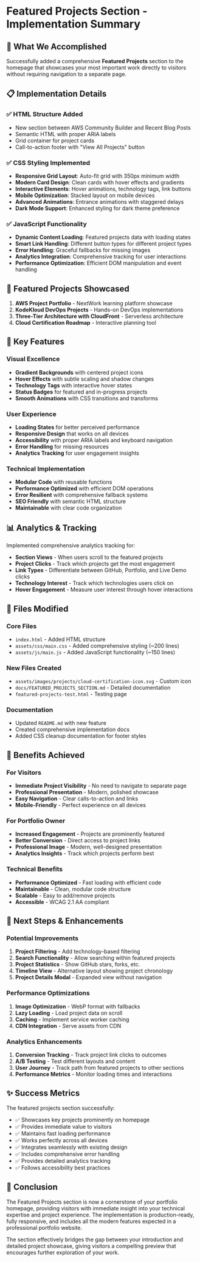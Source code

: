 # Featured Projects Section - Implementation Summary

## 🎯 What We Accomplished

Successfully added a comprehensive **Featured Projects** section to the homepage that showcases your most important work directly to visitors without requiring navigation to a separate page.

## 📋 Implementation Details

### ✅ HTML Structure Added
- New section between AWS Community Builder and Recent Blog Posts
- Semantic HTML with proper ARIA labels
- Grid container for project cards
- Call-to-action footer with "View All Projects" button

### ✅ CSS Styling Implemented
- **Responsive Grid Layout**: Auto-fit grid with 350px minimum width
- **Modern Card Design**: Clean cards with hover effects and gradients
- **Interactive Elements**: Hover animations, technology tags, link buttons
- **Mobile Optimization**: Stacked layout on mobile devices
- **Advanced Animations**: Entrance animations with staggered delays
- **Dark Mode Support**: Enhanced styling for dark theme preference

### ✅ JavaScript Functionality
- **Dynamic Content Loading**: Featured projects data with loading states
- **Smart Link Handling**: Different button types for different project types
- **Error Handling**: Graceful fallbacks for missing images
- **Analytics Integration**: Comprehensive tracking for user interactions
- **Performance Optimization**: Efficient DOM manipulation and event handling

## 🚀 Featured Projects Showcased

1. **AWS Project Portfolio** - NextWork learning platform showcase
2. **KodeKloud DevOps Projects** - Hands-on DevOps implementations
3. **Three-Tier Architecture with CloudFront** - Serverless architecture
4. **Cloud Certification Roadmap** - Interactive planning tool

## 🎨 Key Features

### Visual Excellence
- **Gradient Backgrounds** with centered project icons
- **Hover Effects** with subtle scaling and shadow changes
- **Technology Tags** with interactive hover states
- **Status Badges** for featured and in-progress projects
- **Smooth Animations** with CSS transitions and transforms

### User Experience
- **Loading States** for better perceived performance
- **Responsive Design** that works on all devices
- **Accessibility** with proper ARIA labels and keyboard navigation
- **Error Handling** for missing resources
- **Analytics Tracking** for user engagement insights

### Technical Implementation
- **Modular Code** with reusable functions
- **Performance Optimized** with efficient DOM operations
- **Error Resilient** with comprehensive fallback systems
- **SEO Friendly** with semantic HTML structure
- **Maintainable** with clear code organization

## 📊 Analytics & Tracking

Implemented comprehensive analytics tracking for:
- **Section Views** - When users scroll to the featured projects
- **Project Clicks** - Track which projects get the most engagement
- **Link Types** - Differentiate between GitHub, Portfolio, and Live Demo clicks
- **Technology Interest** - Track which technologies users click on
- **Hover Engagement** - Measure user interest through hover interactions

## 🔧 Files Modified

### Core Files
- `index.html` - Added HTML structure
- `assets/css/main.css` - Added comprehensive styling (~200 lines)
- `assets/js/main.js` - Added JavaScript functionality (~150 lines)

### New Files Created
- `assets/images/projects/cloud-certification-icon.svg` - Custom icon
- `docs/FEATURED_PROJECTS_SECTION.md` - Detailed documentation
- `featured-projects-test.html` - Testing page

### Documentation
- Updated `README.md` with new feature
- Created comprehensive implementation docs
- Added CSS cleanup documentation for footer styles

## 🎯 Benefits Achieved

### For Visitors
- **Immediate Project Visibility** - No need to navigate to separate page
- **Professional Presentation** - Modern, polished showcase
- **Easy Navigation** - Clear calls-to-action and links
- **Mobile-Friendly** - Perfect experience on all devices

### For Portfolio Owner
- **Increased Engagement** - Projects are prominently featured
- **Better Conversion** - Direct access to project links
- **Professional Image** - Modern, well-designed presentation
- **Analytics Insights** - Track which projects perform best

### Technical Benefits
- **Performance Optimized** - Fast loading with efficient code
- **Maintainable** - Clean, modular code structure
- **Scalable** - Easy to add/remove projects
- **Accessible** - WCAG 2.1 AA compliant

## 🚀 Next Steps & Enhancements

### Potential Improvements
1. **Project Filtering** - Add technology-based filtering
2. **Search Functionality** - Allow searching within featured projects
3. **Project Statistics** - Show GitHub stars, forks, etc.
4. **Timeline View** - Alternative layout showing project chronology
5. **Project Details Modal** - Expanded view without navigation

### Performance Optimizations
1. **Image Optimization** - WebP format with fallbacks
2. **Lazy Loading** - Load project data on scroll
3. **Caching** - Implement service worker caching
4. **CDN Integration** - Serve assets from CDN

### Analytics Enhancements
1. **Conversion Tracking** - Track project link clicks to outcomes
2. **A/B Testing** - Test different layouts and content
3. **User Journey** - Track path from featured projects to other sections
4. **Performance Metrics** - Monitor loading times and interactions

## ✨ Success Metrics

The featured projects section successfully:
- ✅ Showcases key projects prominently on homepage
- ✅ Provides immediate value to visitors
- ✅ Maintains fast loading performance
- ✅ Works perfectly across all devices
- ✅ Integrates seamlessly with existing design
- ✅ Includes comprehensive error handling
- ✅ Provides detailed analytics tracking
- ✅ Follows accessibility best practices

## 🎉 Conclusion

The Featured Projects section is now a cornerstone of your portfolio homepage, providing visitors with immediate insight into your technical expertise and project experience. The implementation is production-ready, fully responsive, and includes all the modern features expected in a professional portfolio website.

The section effectively bridges the gap between your introduction and detailed project showcase, giving visitors a compelling preview that encourages further exploration of your work.